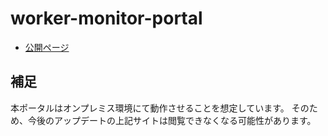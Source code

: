 # worker-monitor-portal

- [公開ページ](https://mfsteller.github.io/worker-monitor-portal/)

## 補足

本ポータルはオンプレミス環境にて動作させることを想定しています。
そのため、今後のアップデートの上記サイトは閲覧できなくなる可能性があります。